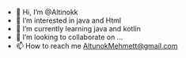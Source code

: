 - 👋 Hi, I’m @Altinokk
- 👀 I’m interested in java and Html
- 🌱 I’m currently learning java and kotlin
- 💞️ I’m looking to collaborate on ...
- 📫 How to reach me AltunokMehmett@gmail.com

<!---
Altinokk/Altinokk is a ✨ special ✨ repository because its `README.md` (this file) appears on your GitHub profile.
You can click the Preview link to take a look at your changes.
--->
